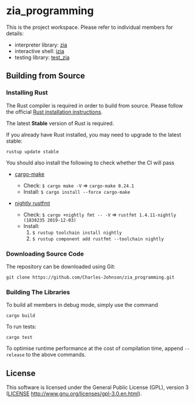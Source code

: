 # zia_programming

This is the project workspace. Please refer to individual members for details:

- interpreter library: [zia](zia/README.md)
- interactive shell: [izia](izia/README.md)
- testing library: [test_zia](test_zia/lib.rs)

## Building from Source

### Installing Rust

The Rust compiler is required in order to build from source. Please follow the official [Rust installation instructions](https://www.rust-lang.org/en-US/install.html).

The latest **Stable** version of Rust is required.

If you already have Rust installed, you may need to upgrade to the latest stable:

```
rustup update stable
```

You should also install the following to check whether the CI will pass

   - [cargo-make](https://sagiegurari.github.io/cargo-make/)

     - Check: `$ cargo make -V` => `cargo-make 0.24.1`
     - Install: `$ cargo install --force cargo-make`

   - [nightly rustfmt](https://github.com/rust-lang/rustfmt#on-the-nightly-toolchain)
     - Check: `$ cargo +nightly fmt -- -V` => `rustfmt 1.4.11-nightly (1838235 2019-12-03)`
     - Install:
       1. `$ rustup toolchain install nightly`
       2. `$ rustup component add rustfmt --toolchain nightly`

### Downloading Source Code

The repository can be downloaded using Git:

```
git clone https://github.com/Charles-Johnson/zia_programming.git
```

### Building The Libraries

To build all members in debug mode, simply use the command

```
cargo build
```

To run tests:

```
cargo test
```

To optimise runtime performance at the cost of compilation time, append `--release` to the above commands.

## License

This software is licensed under the General Public License (GPL), version 3 ([LICENSE](LICENSE) http://www.gnu.org/licenses/gpl-3.0.en.html).
